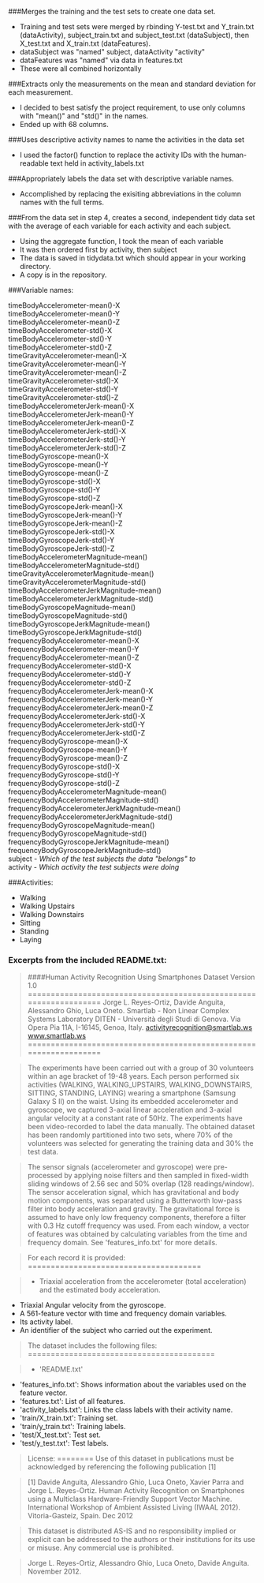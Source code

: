 ###Merges the training and the test sets to create one data set.
- Training and test sets were merged by rbinding Y-test.txt and Y_train.txt (dataActivity),
subject_train.txt and subject_test.txt (dataSubject), then X_test.txt and X_train.txt (dataFeatures).
- dataSubject was "named" subject, dataActivity "activity"
- dataFeatures was "named" via data in features.txt
- These were all combined horizontally

###Extracts only the measurements on the mean and standard deviation for each measurement. 
- I decided to best satisfy the project requirement, to use only columns with "mean()" and
"std()" in the names.
- Ended up with 68 columns.

###Uses descriptive activity names to name the activities in the data set
- I used the factor() function to replace the activity IDs with the human-readable text
held in activity_labels.txt

###Appropriately labels the data set with descriptive variable names. 
- Accomplished by replacing the exisiting abbreviations in the column names with the full
terms.

###From the data set in step 4, creates a second, independent tidy data set with the average of each variable for each activity and each subject.
- Using the aggregate function, I took the mean of each variable
- It was then ordered first by activity, then subject
- The data is saved in tidydata.txt which should appear in your working directory.
- A copy is in the repository.



###Variable names:

timeBodyAccelerometer-mean()-X                
timeBodyAccelerometer-mean()-Y                
timeBodyAccelerometer-mean()-Z                
timeBodyAccelerometer-std()-X                
timeBodyAccelerometer-std()-Y                
timeBodyAccelerometer-std()-Z                 
timeGravityAccelerometer-mean()-X             
timeGravityAccelerometer-mean()-Y             
timeGravityAccelerometer-mean()-Z             
timeGravityAccelerometer-std()-X              
timeGravityAccelerometer-std()-Y              
timeGravityAccelerometer-std()-Z             
timeBodyAccelerometerJerk-mean()-X           
timeBodyAccelerometerJerk-mean()-Y          
timeBodyAccelerometerJerk-mean()-Z            
timeBodyAccelerometerJerk-std()-X             
timeBodyAccelerometerJerk-std()-Y            
timeBodyAccelerometerJerk-std()-Z            
timeBodyGyroscope-mean()-X                   
timeBodyGyroscope-mean()-Y                    
timeBodyGyroscope-mean()-Z                    
timeBodyGyroscope-std()-X                     
timeBodyGyroscope-std()-Y                     
timeBodyGyroscope-std()-Z                     
timeBodyGyroscopeJerk-mean()-X                
timeBodyGyroscopeJerk-mean()-Y                
timeBodyGyroscopeJerk-mean()-Z                
timeBodyGyroscopeJerk-std()-X                 
timeBodyGyroscopeJerk-std()-Y                 
timeBodyGyroscopeJerk-std()-Z                 
timeBodyAccelerometerMagnitude-mean()         
timeBodyAccelerometerMagnitude-std()          
timeGravityAccelerometerMagnitude-mean()      
timeGravityAccelerometerMagnitude-std()       
timeBodyAccelerometerJerkMagnitude-mean()     
timeBodyAccelerometerJerkMagnitude-std()      
timeBodyGyroscopeMagnitude-mean()             
timeBodyGyroscopeMagnitude-std()              
timeBodyGyroscopeJerkMagnitude-mean()         
timeBodyGyroscopeJerkMagnitude-std()          
frequencyBodyAccelerometer-mean()-X           
frequencyBodyAccelerometer-mean()-Y           
frequencyBodyAccelerometer-mean()-Z           
frequencyBodyAccelerometer-std()-X            
frequencyBodyAccelerometer-std()-Y            
frequencyBodyAccelerometer-std()-Z           
frequencyBodyAccelerometerJerk-mean()-X       
frequencyBodyAccelerometerJerk-mean()-Y       
frequencyBodyAccelerometerJerk-mean()-Z       
frequencyBodyAccelerometerJerk-std()-X        
frequencyBodyAccelerometerJerk-std()-Y        
frequencyBodyAccelerometerJerk-std()-Z       
frequencyBodyGyroscope-mean()-X               
frequencyBodyGyroscope-mean()-Y               
frequencyBodyGyroscope-mean()-Z               
frequencyBodyGyroscope-std()-X               
frequencyBodyGyroscope-std()-Y                
frequencyBodyGyroscope-std()-Z               
frequencyBodyAccelerometerMagnitude-mean()    
frequencyBodyAccelerometerMagnitude-std()     
frequencyBodyAccelerometerJerkMagnitude-mean()
frequencyBodyAccelerometerJerkMagnitude-std() 
frequencyBodyGyroscopeMagnitude-mean()        
frequencyBodyGyroscopeMagnitude-std()         
frequencyBodyGyroscopeJerkMagnitude-mean()    
frequencyBodyGyroscopeJerkMagnitude-std()    
subject - *Which of the test subjects the data "belongs" to*                                  
activity - *Which activity the test subjects were doing*

###Activities:
- Walking
- Walking Upstairs
- Walking Downstairs
- Sitting
- Standing
- Laying

### Excerpts from the included README.txt:
>####Human Activity Recognition Using Smartphones Dataset
Version 1.0
==================================================================
Jorge L. Reyes-Ortiz, Davide Anguita, Alessandro Ghio, Luca Oneto.
Smartlab - Non Linear Complex Systems Laboratory
DITEN - Università degli Studi di Genova.
Via Opera Pia 11A, I-16145, Genoa, Italy.
activityrecognition@smartlab.ws
>www.smartlab.ws
==================================================================

>The experiments have been carried out with a group of 30 volunteers within an age bracket of 19-48 years. Each person performed six activities (WALKING, WALKING_UPSTAIRS, WALKING_DOWNSTAIRS, SITTING, STANDING, LAYING) wearing a smartphone (Samsung Galaxy S II) on the waist. Using its embedded accelerometer and gyroscope, we captured 3-axial linear acceleration and 3-axial angular velocity at a constant rate of 50Hz. The experiments have been video-recorded to label the data manually. The obtained dataset has been randomly partitioned into two sets, where 70% of the volunteers was selected for generating the training data and 30% the test data. 

>The sensor signals (accelerometer and gyroscope) were pre-processed by applying noise filters and then sampled in fixed-width sliding windows of 2.56 sec and 50% overlap (128 readings/window). The sensor acceleration signal, which has gravitational and body motion components, was separated using a Butterworth low-pass filter into body acceleration and gravity. The gravitational force is assumed to have only low frequency components, therefore a filter with 0.3 Hz cutoff frequency was used. From each window, a vector of features was obtained by calculating variables from the time and frequency domain. See 'features_info.txt' for more details. 

>For each record it is provided:
======================================

>- Triaxial acceleration from the accelerometer (total acceleration) and the estimated body acceleration.
- Triaxial Angular velocity from the gyroscope. 
- A 561-feature vector with time and frequency domain variables. 
- Its activity label. 
- An identifier of the subject who carried out the experiment.

>The dataset includes the following files:
=========================================

>- 'README.txt'
- 'features_info.txt': Shows information about the variables used on the feature vector.
- 'features.txt': List of all features.
- 'activity_labels.txt': Links the class labels with their activity name.
- 'train/X_train.txt': Training set.
- 'train/y_train.txt': Training labels.
- 'test/X_test.txt': Test set.
- 'test/y_test.txt': Test labels.

>License:
========
Use of this dataset in publications must be acknowledged by referencing the following publication [1] 

>[1] Davide Anguita, Alessandro Ghio, Luca Oneto, Xavier Parra and Jorge L. Reyes-Ortiz. Human Activity Recognition on Smartphones using a Multiclass Hardware-Friendly Support Vector Machine. International Workshop of Ambient Assisted Living (IWAAL 2012). Vitoria-Gasteiz, Spain. Dec 2012

>This dataset is distributed AS-IS and no responsibility implied or explicit can be addressed to the authors or their institutions for its use or misuse. Any commercial use is prohibited.

>Jorge L. Reyes-Ortiz, Alessandro Ghio, Luca Oneto, Davide Anguita. November 2012.
